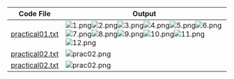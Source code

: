 | Code File | Output |
|-----------|--------|
|[practical01.txt](./Codes/1.txt)|![1.png](./Output/1.png)![2.png](./Output/2.png)![3.png](./Output/3.png)![4.png](./Output/4.png)![5.png](./Output/5.png)![6.png](./Output/6.png)![7.png](./Output/7.png)![8.png](./Output/8.png)![9.png](./Output/9.png)![10.png](./Output/10.png)![11.png](./Output/11.png)![12.png](./Output/12.png)|
|[practical02.txt](./Codes/numbers.m)|![prac02.png](./Output/13_1.png)|
|[practical02.txt](./Codes/oddEven.m)|![prac02.png](./Output/13_2.png)|
